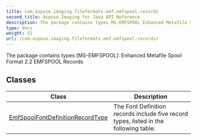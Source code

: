 ```yaml
---
title: com.aspose.imaging.fileformats.emf.emfspool.records
second_title: Aspose.Imaging for Java API Reference
description: The package contains types MS-EMFSPOOL Enhanced Metafile Spool Format 2.2 EMFSPOOL Records
type: docs
weight: 51
url: /com.aspose.imaging.fileformats.emf.emfspool.records/
---
```


The package contains types [MS-EMFSPOOL]: Enhanced Metafile Spool Format 2.2 EMFSPOOL Records


## Classes

| Class | Description |
| --- | --- |
| [EmfSpoolFontDefinitionRecordType](../com.aspose.imaging.fileformats.emf.emfspool.records/emfspoolfontdefinitionrecordtype) | The Font Definition records include five record types, listed in the following table. |
